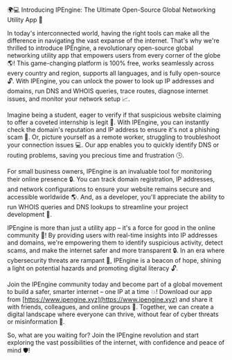 🌍💻 Introducing IPEngine: The Ultimate Open-Source Global Networking Utility App 🚀

In today's interconnected world, having the right tools can make all the difference in navigating the vast expanse of the internet. That's why we're thrilled to introduce IPEngine, a revolutionary open-source global networking utility app that empowers users from every corner of the globe 🌎! This game-changing platform is 100% free, works seamlessly across every country and region, supports all languages, and is fully open-source 🔓. With IPEngine, you can unlock the power to look up IP addresses and domains, run DNS and WHOIS queries, trace routes, diagnose internet issues, and monitor your network setup 📈.

Imagine being a student, eager to verify if that suspicious website claiming to offer a coveted internship is legit 🤔. With IPEngine, you can instantly check the domain's reputation and IP address to ensure it's not a phishing scam 🚫. Or, picture yourself as a remote worker, struggling to troubleshoot your connection issues 💻. Our app enables you to quickly identify DNS or routing problems, saving you precious time and frustration 🕒.

For small business owners, IPEngine is an invaluable tool for monitoring their online presence 🔒. You can track domain registration, IP addresses, and network configurations to ensure your website remains secure and accessible worldwide 🌎. And, as a developer, you'll appreciate the ability to run WHOIS queries and DNS lookups to streamline your project development 🚀.

IPEngine is more than just a utility app – it's a force for good in the online community 💪! By providing users with real-time insights into IP addresses and domains, we're empowering them to identify suspicious activity, detect scams, and make the internet safer and more transparent 🔒. In an era where cybersecurity threats are rampant 🚨, IPEngine is a beacon of hope, shining a light on potential hazards and promoting digital literacy 🔓.

Join the IPEngine community today and become part of a global movement to build a safer, smarter internet – one IP at a time 💥! Download our app from [https://www.ipengine.xyz](https://www.ipengine.xyz) and share it with friends, colleagues, and online groups 📱. Together, we can create a digital landscape where everyone can thrive, without fear of cyber threats or misinformation 💪.

So, what are you waiting for? Join the IPEngine revolution and start exploring the vast possibilities of the internet, with confidence and peace of mind 🛡️!